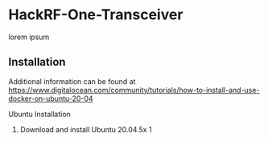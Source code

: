 # HackRF-One-Transceiver
lorem ipsum
## Installation
Additional information can be found at https://www.digitalocean.com/community/tutorials/how-to-install-and-use-docker-on-ubuntu-20-04

Ubuntu Installation
  1. Download and install Ubuntu 20.04.5x 1
